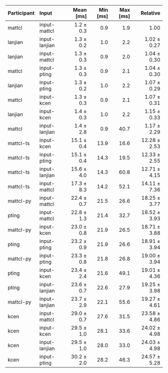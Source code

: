 | Participant | Input | Mean [ms] | Min [ms] | Max [ms] | Relative |
|:---|:---|---:|---:|---:|---:|
| mattcl | input-mattcl | 1.2 ± 0.3 | 0.9 | 1.9 | 1.00 |
| lanjian | input-lanjian | 1.3 ± 0.2 | 1.0 | 2.2 | 1.02 ± 0.27 |
| lanjian | input-mattcl | 1.3 ± 0.3 | 0.9 | 2.0 | 1.04 ± 0.30 |
| mattcl | input-pting | 1.3 ± 0.3 | 0.9 | 2.1 | 1.04 ± 0.30 |
| lanjian | input-pting | 1.3 ± 0.2 | 1.0 | 2.2 | 1.07 ± 0.29 |
| mattcl | input-kcen | 1.3 ± 0.3 | 0.9 | 2.1 | 1.07 ± 0.31 |
| lanjian | input-kcen | 1.4 ± 0.3 | 1.0 | 2.2 | 1.15 ± 0.33 |
| mattcl | input-lanjian | 1.4 ± 2.8 | 0.9 | 40.7 | 1.17 ± 2.29 |
| mattcl-ts | input-kcen | 15.1 ± 0.4 | 13.9 | 16.6 | 12.28 ± 2.53 |
| mattcl-ts | input-pting | 15.1 ± 0.4 | 14.3 | 19.5 | 12.33 ± 2.55 |
| mattcl-ts | input-lanjian | 15.6 ± 4.0 | 14.3 | 60.8 | 12.71 ± 4.15 |
| mattcl-ts | input-mattcl | 17.3 ± 8.3 | 14.2 | 52.1 | 14.11 ± 7.36 |
| mattcl-py | input-mattcl | 22.4 ± 0.7 | 21.5 | 26.6 | 18.25 ± 3.77 |
| pting | input-mattcl | 22.8 ± 1.3 | 21.4 | 32.7 | 18.52 ± 3.93 |
| mattcl-py | input-kcen | 23.0 ± 0.8 | 21.9 | 26.5 | 18.71 ± 3.88 |
| pting | input-pting | 23.2 ± 0.9 | 21.9 | 26.6 | 18.91 ± 3.94 |
| mattcl-py | input-pting | 23.3 ± 0.8 | 21.8 | 26.8 | 19.00 ± 3.94 |
| pting | input-kcen | 23.4 ± 2.4 | 21.6 | 49.1 | 19.01 ± 4.36 |
| pting | input-lanjian | 23.6 ± 0.7 | 22.6 | 27.9 | 19.25 ± 3.98 |
| mattcl-py | input-lanjian | 23.7 ± 2.9 | 22.1 | 55.6 | 19.27 ± 4.61 |
| kcen | input-mattcl | 29.0 ± 0.7 | 27.6 | 31.5 | 23.58 ± 4.86 |
| kcen | input-kcen | 29.5 ± 1.0 | 28.1 | 33.6 | 24.02 ± 4.98 |
| kcen | input-lanjian | 29.5 ± 1.0 | 28.0 | 33.0 | 24.03 ± 4.98 |
| kcen | input-pting | 30.2 ± 2.0 | 28.2 | 46.3 | 24.57 ± 5.28 |
